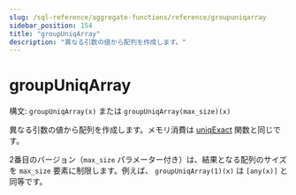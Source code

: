 ```yaml
---
slug: /sql-reference/aggregate-functions/reference/groupuniqarray
sidebar_position: 154
title: "groupUniqArray"
description: "異なる引数の値から配列を作成します。"
---
```



# groupUniqArray

構文: `groupUniqArray(x)` または `groupUniqArray(max_size)(x)`

異なる引数の値から配列を作成します。メモリ消費は [uniqExact](../../../sql-reference/aggregate-functions/reference/uniqexact.md) 関数と同じです。

2番目のバージョン（`max_size` パラメーター付き）は、結果となる配列のサイズを `max_size` 要素に制限します。例えば、 `groupUniqArray(1)(x)` は `[any(x)]` と同等です。
